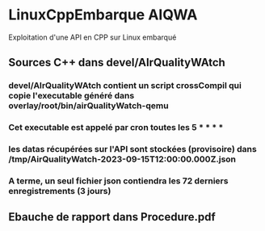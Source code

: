 # LinuxCppEmbarque AIQWA
Exploitation d'une API en CPP sur Linux embarqué

## Sources C++ dans devel/AIrQualityWAtch
### devel/AIrQualityWAtch contient un script crossCompil qui copie l'executable généré dans overlay/root/bin/airQualityWatch-qemu
###  Cet executable est appelé par cron toutes les 5 * * * * 
###  les datas récupérées sur l'API sont stockées (provisoire) dans /tmp/AirQualityWatch-2023-09-15T12:00:00.000Z.json
### A terme, un seul fichier json contiendra les 72 derniers enregistrements (3 jours)

## Ebauche de rapport dans Procedure.pdf

